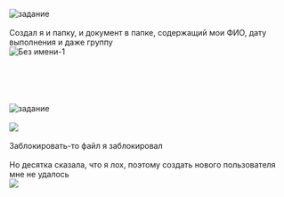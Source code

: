 ![задание](https://user-images.githubusercontent.com/70691206/96773266-ee878300-13ec-11eb-914a-f2052f18d612.jpg)  
   
Создал я и папку, и документ в папке, содержащий мои ФИО, дату выполнения и даже группу  
![Без имени-1](https://user-images.githubusercontent.com/70691206/96774014-10353a00-13ee-11eb-8f3e-16b34408c1ed.jpg)  
    
    
    
    
    
![задание](https://user-images.githubusercontent.com/70691206/96773678-8d13e400-13ed-11eb-8d1b-514a6003918a.jpg)  
   
![](https://user-images.githubusercontent.com/70691206/96753401-8038c580-13d8-11eb-8e0b-815e821c6ce9.jpg)  
   
Заблокировать-то файл я заблокировал  
   
Но десятка сказала, что я лох, поэтому создать нового пользователя мне не удалось  
![](https://user-images.githubusercontent.com/70691206/96772954-8a64bf00-13ec-11eb-862e-d5017a806286.gif)
